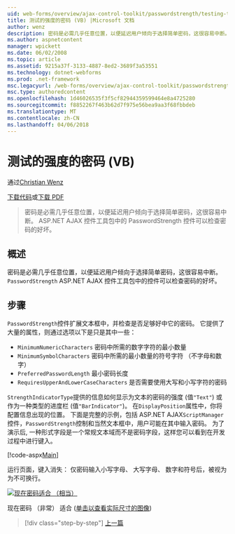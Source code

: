 ```yaml
---
uid: web-forms/overview/ajax-control-toolkit/passwordstrength/testing-the-strength-of-a-password-vb
title: 测试的强度的密码 (VB) |Microsoft 文档
author: wenz
description: 密码是必需几乎任意位置，以便延迟用户倾向于选择简单密码，这很容易中断。 在 ASP PasswordStrength 控件。N...
ms.author: aspnetcontent
manager: wpickett
ms.date: 06/02/2008
ms.topic: article
ms.assetid: 9215a37f-3133-4887-8ed2-3689f3a53551
ms.technology: dotnet-webforms
ms.prod: .net-framework
msc.legacyurl: /web-forms/overview/ajax-control-toolkit/passwordstrength/testing-the-strength-of-a-password-vb
msc.type: authoredcontent
ms.openlocfilehash: 1d46026535f3f5cf82944359599464e8a4725280
ms.sourcegitcommit: f8852267f463b62d7f975e56bea9aa3f68fbbdeb
ms.translationtype: MT
ms.contentlocale: zh-CN
ms.lasthandoff: 04/06/2018
---
```

<a name="testing-the-strength-of-a-password-vb"></a>测试的强度的密码 (VB)
====================
通过[Christian Wenz](https://github.com/wenz)

[下载代码](http://download.microsoft.com/download/9/3/f/93f8daea-bebd-4821-833b-95205389c7d0/PasswordStrength0.vb.zip)或[下载 PDF](http://download.microsoft.com/download/2/d/c/2dc10e34-6983-41d4-9c08-f78f5387d32b/passwordstrength0VB.pdf)

> 密码是必需几乎任意位置，以便延迟用户倾向于选择简单密码，这很容易中断。 ASP.NET AJAX 控件工具包中的 PasswordStrength 控件可以检查密码的好坏。


## <a name="overview"></a>概述

密码是必需几乎任意位置，以便延迟用户倾向于选择简单密码，这很容易中断。 `PasswordStrength` ASP.NET AJAX 控件工具包中的控件可以检查密码的好坏。

## <a name="steps"></a>步骤

`PasswordStrength`控件扩展文本框中，并检查是否足够好中它的密码。 它提供了大量的属性，则通过选项以下是只是其中一些：

- `MinimumNumericCharacters` 密码中所需的数字字符的最小数量
- `MinimumSymbolCharacters` 密码中所需的最小数量的符号字符 （不字母和数字）
- `PreferredPasswordLength` 最小密码长度
- `RequiresUpperAndLowerCaseCharacters` 是否需要使用大写和小写字符的密码

`StrengthIndicatorType`提供的信息如何显示为文本的密码的强度 (值`"Text"`) 或作为一种类型的进度栏 (值`"BarIndicator"`)。 在`DisplayPosition`属性中，你将配置信息出现的位置。 下面是完整的示例，包括 ASP.NET AJAX`ScriptManager`控件，`PasswordStrength`控制和当然文本框中，用户可能在其中输入密码。 为了演示后, 一种形式字段是一个常规文本域而不是密码字段，这样您可以看到在开发过程中进行键入。

[!code-aspx[Main](testing-the-strength-of-a-password-vb/samples/sample1.aspx)]

运行页面，键入消失： 仅密码输入小写字母、 大写字母、 数字和符号后，被视为为不可换行。


[![现在密码适合 （相当）](testing-the-strength-of-a-password-vb/_static/image2.png)](testing-the-strength-of-a-password-vb/_static/image1.png)

现在密码 （非常） 适合 ([单击以查看实际尺寸的图像](testing-the-strength-of-a-password-vb/_static/image3.png))

> [!div class="step-by-step"]
> [上一篇](testing-the-strength-of-a-password-cs.md)
